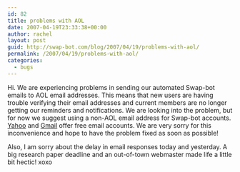 ```yaml
---
id: 82
title: problems with AOL
date: 2007-04-19T23:33:38+00:00
author: rachel
layout: post
guid: http://swap-bot.com/blog/2007/04/19/problems-with-aol/
permalink: /2007/04/19/problems-with-aol/
categories:
  - bugs
---
```

Hi. We are experiencing problems in sending our automated Swap-bot emails to AOL email addresses. This means that new users are having trouble verifying their email addresses and current members are no longer getting our reminders and notifications. We are looking into the problem, but for now we suggest using a non-AOL email address for Swap-bot accounts. [Yahoo](http://login.yahoo.com/config/login?logout=1&.done=http://mail.yahoo.com&.src=ym&.intl=us) and [Gmail](https://www.google.com/accounts/ServiceLogin?service=mail&passive=true&rm=false&continue=http%3A%2F%2Fmail.google.com%2Fmail%2F%3Fui%3Dhtml%26zy%3Dl&ltmpl=postaf_ca_tlsosm_t&ltmplcache=2) offer free email accounts. We are very sorry for this inconvenience and hope to have the problem fixed as soon as possible!

Also, I am sorry about the delay in email responses today and yesterday. A big research paper deadline and an out-of-town webmaster made life a little bit hectic! xoxo